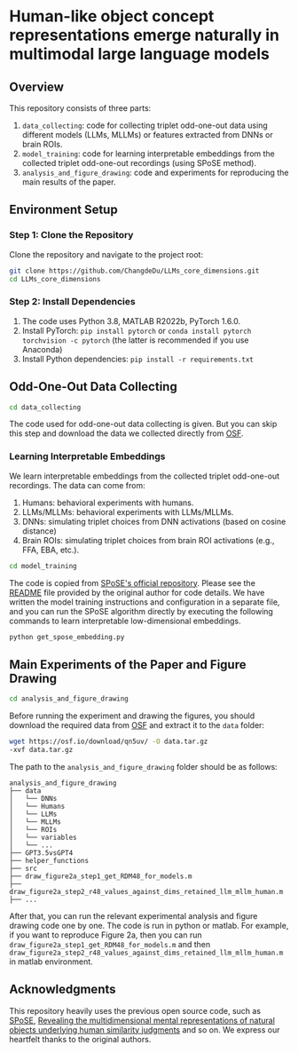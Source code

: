 # Human-like object concept representations emerge naturally in multimodal large language models

## Overview

This repository consists of three parts:
1. `data_collecting`: code for collecting triplet odd-one-out data using different models (LLMs, MLLMs) or features extracted from DNNs or brain ROIs.
2. `model_training`: code for learning interpretable embeddings from the collected triplet odd-one-out recordings (using SPoSE method). 
3. `analysis_and_figure_drawing`: code and experiments for reproducing the main results of the paper. 

## Environment Setup

### Step 1: Clone the Repository

Clone the repository and navigate to the project root:

```bash
git clone https://github.com/ChangdeDu/LLMs_core_dimensions.git
cd LLMs_core_dimensions
```

### Step 2: Install Dependencies

1. The code uses Python 3.8, MATLAB R2022b, PyTorch 1.6.0.
2. Install PyTorch: `pip install pytorch` or `conda install pytorch torchvision -c pytorch` (the latter is recommended if you use Anaconda)
3. Install Python dependencies: `pip install -r requirements.txt`

## Odd-One-Out Data Collecting

```bash
cd data_collecting
```

The code used for odd-one-out data collecting is given. But you can skip this step and download the data we collected directly from [OSF](https://osf.io/qn5uv/).

### Learning Interpretable Embeddings

We learn interpretable embeddings from the collected triplet odd-one-out recordings. The data can come from:

1. Humans: behavioral experiments with humans.
2. LLMs/MLLMs: behavioral experiments with LLMs/MLLMs.
3. DNNs: simulating triplet choices from DNN activations (based on cosine distance)
4. Brain ROIs: simulating triplet choices from brain ROI activations (e.g., FFA, EBA, etc.).

```bash
cd model_training
```

The code is copied from [SPoSE's official repository](https://github.com/ViCCo-Group/SPoSE). Please see the [README](../model_training/SPoSE/README.md) file provided by the original author for code details. We have written the model training instructions and configuration in a separate file, and you can run the SPoSE algorithm directly by executing the following commands to learn interpretable low-dimensional embeddings.

```bash
python get_spose_embedding.py
```

## Main Experiments of the Paper and Figure Drawing

```bash
cd analysis_and_figure_drawing
```

Before running the experiment and drawing the figures, you should download the required data from [OSF](https://osf.io/qn5uv/) and extract it to the `data` folder:

```bash
wget https://osf.io/download/qn5uv/ -O data.tar.gz
-xvf data.tar.gz
```
The path to the `analysis_and_figure_drawing` folder should be as follows:

```
analysis_and_figure_drawing
├── data
│   └── DNNs
│   └── Humans
│   └── LLMs
│   └── MLLMs
│   └── ROIs
│   └── variables
│   └── ...
├── GPT3.5vsGPT4
├── helper_functions
├── src
├── draw_figure2a_step1_get_RDM48_for_models.m
├── draw_figure2a_step2_r48_values_against_dims_retained_llm_mllm_human.m
├── ...
```

After that, you can run the relevant experimental analysis and figure drawing code one by one. The code is run in python or matlab. For example, if you want to reproduce Figure 2a, then you can run `draw_figure2a_step1_get_RDM48_for_models.m` and then `draw_figure2a_step2_r48_values_against_dims_retained_llm_mllm_human.m` in matlab environment.

## Acknowledgments

This repository heavily uses the previous open source code, such as [SPoSE](https://github.com/ViCCo-Group/SPoSE), [Revealing the multidimensional mental representations of natural objects underlying human similarity judgments](https://osf.io/z2784/) and so on. We express our heartfelt thanks to the original authors.
